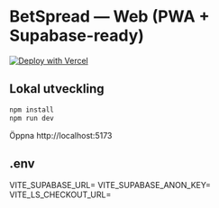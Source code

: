 
# BetSpread — Web (PWA + Supabase-ready)

[![Deploy with Vercel](https://vercel.com/button)](https://vercel.com/new/clone?repository-url=https://github.com/YOUR_GITHUB_USERNAME/YOUR_REPO_NAME&env=VITE_SUPABASE_URL,VITE_SUPABASE_ANON_KEY,VITE_LS_CHECKOUT_URL&project-name=betspread&repository-name=betspread)

## Lokal utveckling
```bash
npm install
npm run dev
```
Öppna http://localhost:5173

## .env
VITE_SUPABASE_URL=
VITE_SUPABASE_ANON_KEY=
VITE_LS_CHECKOUT_URL=
